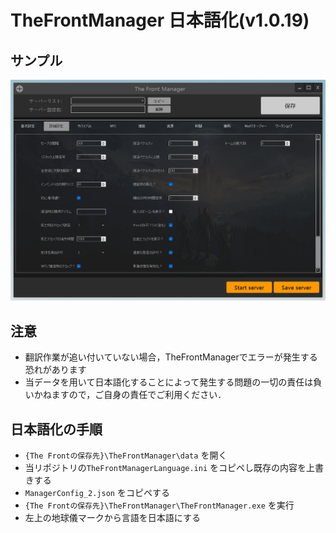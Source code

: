# TheFrontManager 日本語化(v1.0.19)

## サンプル
![sample image](image.png)

## 注意
- 翻訳作業が追い付いていない場合，TheFrontManagerでエラーが発生する恐れがあります
- 当データを用いて日本語化することによって発生する問題の一切の責任は負いかねますので，ご自身の責任でご利用ください．

## 日本語化の手順
- `{The Frontの保存先}\TheFrontManager\data` を開く
- 当リポジトリの`TheFrontManagerLanguage.ini` をコピペし既存の内容を上書きする
- `ManagerConfig_2.json` をコピペする
- `{The Frontの保存先}\TheFrontManager\TheFrontManager.exe` を実行
- 左上の地球儀マークから言語を日本語にする
